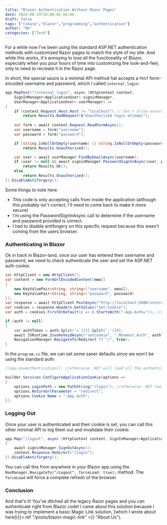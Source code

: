 ```yaml
---
title: "Blazor Authentication Without Razor Pages"
date: 2024-08-23T18:00:02-04:00
draft: false
tags: ["csharp","blazor","programming","authentication"]
author: "Me"
categories: ["Tech"]
---
```


For a while now I've been using the standard ASP.NET authentication methods with customized Razor pages to match the style of my site. And while this works, it's annoying to lose all the functionality of Blazor, especially when you pour hours of time into customizing the look-and-feel, only to need to recreate it in the Razor page.

In short, the special sauce is a minimal API method hat accepts a `POST` form-encoded username and password, which I called `internal_login`:

```csharp
app.MapPost("/internal_login", async (HttpContext context, 
    SignInManager<ApplicationUser> signinManager, 
    UserManager<ApplicationUser> userManager) =>
{
    if (context.Request.Host.Host != "localhost") // don't allow external access
        return Results.BadRequest($"Unauthorized login attempt");
        
    var form = await context.Request.ReadFormAsync();
    var username = form["username"];
    var password = form["password"];

    if (string.IsNullOrEmpty(username) || string.IsNullOrEmpty(password))
        return Results.Unauthorized();

    var user = await userManager.FindByEmailAsync(username);
    if (user != null && await signinManager.PasswordSignInAsync(user, password, true, false) == Microsoft.AspNetCore.Identity.SignInResult.Success)
        return Results.Ok();
    else 
        return Results.Unauthorized();
}).DisableAntiforgery();
```

Some things to note here:

* This code is only accepting calls from inside the application (although this probably isn't correct, I'll need to come back to make it more secure)
* I'm using the PasswordSignInAsync call to determine if the username and password provided is correct. 
* I had to disable antiforgery on this specific request because this wasn't coming from the users browser.

### Authenticating in Blazor

Ok in back in Blazor-land, once our user has entered their username and password, we need to check authenticate the user and set the ASP.NET auth cookie. 

```csharp
var httpClient = new HttpClient();
var content = new FormUrlEncodedContent(new[]
{
    new KeyValuePair<string, string>("username", email),
    new KeyValuePair<string, string>("password", password)
});
var response = await httpClient.PostAsync("http://localhost:5000/internal_login", content);
var cookies = response.Headers.GetValues("Set-Cookie");
var auth = cookies.FirstOrDefault(c => c.StartsWith(".App.Auth=")); //custom name from program.cs

if (auth != null)
{
    var authToken = auth.Split('=')[1].Split(';')[0];
    await JSRuntime.InvokeVoidAsync("setCookie", ".Movment.Auth", authToken, 7);
    NavigationManager.NavigateTo(Redirect ?? "/", true);
}
```

In the `program.cs` file, we can set some saner defaults since we won't be using the standard auth:

```csharp 
//app.UseAuthentication(); //otherwise .NET will load all the authentication junk to the front end

builder.Services.ConfigureApplicationCookie(options =>
{
    options.LoginPath = new PathString("/login"); //otherwise .NET redirects to /Account/Login
    options.ReturnUrlParameter = "redirect";
    options.Cookie.Name = ".App.Auth";
});
```

### Logging Out

Once your user is authenticated and their cookie is set, you can call this other minimal API to log them out and invalidate their cookie:

```csharp
app.Map("/logout", async (HttpContext context, SignInManager<ApplicationUser> signinManager) =>
{
    await signinManager.SignOutAsync();
    context.Response.Redirect("/login");
}).DisableAntiforgery();
```

You can call this from anywhere in your Blazor app using the `NavManager.NavigateTo("/Logout", forceLoad: true);` method. The `forceLoad` will force a complete refresh of the browser.

### Conclusion

And that's it! You've ditched all the legacy Razor pages and you can authenticate right from Blazor code! I came about this solution because I was trying to implement a basic Magic Link solution, [which I wrote about here]({{< ref "/posts/blazor-magic-link" >}} "About Us").